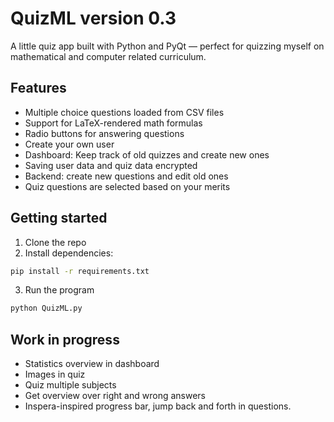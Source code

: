 # QuizML version 0.3

A little quiz app built with Python and PyQt — perfect for quizzing myself on mathematical and computer related curriculum.

## Features

- Multiple choice questions loaded from CSV files
- Support for LaTeX-rendered math formulas
- Radio buttons for answering questions
- Create your own user
- Dashboard: Keep track of old quizzes and create new ones
- Saving user data and quiz data encrypted
- Backend: create new questions and edit old ones
- Quiz questions are selected based on your merits

## Getting started

1. Clone the repo
2. Install dependencies:

```bash
pip install -r requirements.txt
```

3. Run the program

```bash
python QuizML.py
```

## Work in progress
- Statistics overview in dashboard
- Images in quiz
- Quiz multiple subjects
- Get overview over right and wrong answers
- Inspera-inspired progress bar, jump back and forth in questions.